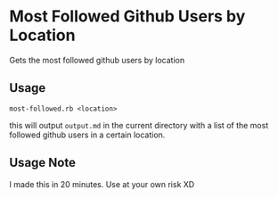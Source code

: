 # Most Followed Github Users by Location

Gets the most followed github users by location

## Usage

```
most-followed.rb <location>
```

this will output `output.md` in the current directory with a list of the most followed github users in a certain location.

## Usage Note

I made this in 20 minutes. Use at your own risk XD

